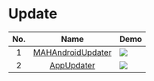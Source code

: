 Update
======================
No. | Name | Demo
:---: | :---: | ---
1| [MAHAndroidUpdater](https://github.com/hummatli/MAHAndroidUpdater) | ![](https://raw.githubusercontent.com/hummatli/MAHAndroidUpdater/master/imgs/updater_dlg_small.png)
2| [AppUpdater](https://github.com/javiersantos/AppUpdater) | ![](https://raw.githubusercontent.com/javiersantos/AppUpdater/master/Screenshots/banner.png)